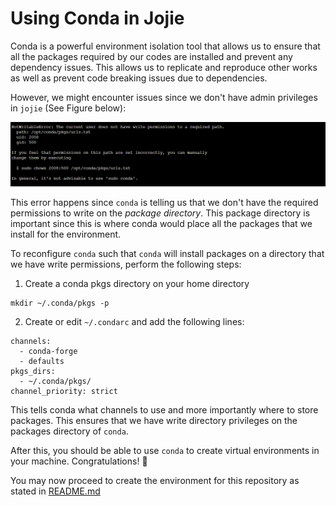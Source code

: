 # Using Conda in Jojie

Conda is a powerful environment isolation tool that allows us to ensure that all the packages required by our codes are installed and prevent any dependency issues. This allows us to replicate and reproduce other works as well as prevent code breaking issues due to dependencies.

However, we might encounter issues since we don't have admin privileges in `jojie` (See Figure below):

![Error in Jojie](images/jojie-error.png)

This error happens since `conda` is telling us that we don't have the required permissions to write on the *package directory*. This package directory is important since this is where conda would place all the packages that we install for the environment.

To reconfigure `conda` such that `conda` will install packages on a directory that we have write permissions, perform the following steps:

1. Create a conda pkgs directory on your home directory

```
mkdir ~/.conda/pkgs -p
```

2. Create or edit `~/.condarc` and add the following lines:

```
channels:
  - conda-forge
  - defaults
pkgs_dirs:
  - ~/.conda/pkgs/
channel_priority: strict
```

This tells conda what channels to use and more importantly where to store packages. This ensures that we have write directory privileges on the packages directory of `conda`.

After this, you should be able to use `conda` to create virtual environments in your machine. Congratulations! 🎉

You may now proceed to create the environment for this repository as stated in [README.md](./README.md)
